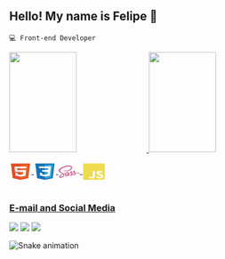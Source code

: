 <div>
  
  ## Hello! My name is Felipe 👋
  ```
  💻 Front-end Developer
  ```
<div>
  <a href="https://github.com/felipedalbert">
  <img height="180em" width="49%" src="https://github-readme-stats.vercel.app/api?username=felipedalbert&show_icons=true&theme=tokyonight&include_all_commits=true&count_private=true"/>
  <img height="180em" width="49%" src="https://github-readme-stats.vercel.app/api/top-langs/?username=felipedalbert&layout=compact&langs_count=6&theme=codeSTACKr"/>
</div>

<div style="display: inline_block"><br>
  <img align="center" alt="HTML" height="30" width="40" src="https://raw.githubusercontent.com/devicons/devicon/master/icons/html5/html5-original.svg">
  <img align="center" alt="CSS" height="30" width="40" src="https://raw.githubusercontent.com/devicons/devicon/master/icons/css3/css3-original.svg">
  <img align="center" alt="CSS" height="30" width="40" src="https://raw.githubusercontent.com/devicons/devicon/master/icons/sass/sass-original.svg">
  <img align="center" alt="Js" height="30" width="40" src="https://raw.githubusercontent.com/devicons/devicon/master/icons/javascript/javascript-plain.svg">
</div>
 
 <br>
 
  ### E-mail and Social Media
 
<div>
  <a href = "mailto:felipeoficial195@gmail.com"><img src="https://img.shields.io/badge/-Gmail-%23333?style=for-the-badge&logo=gmail&logoColor=white" target="_blank" rel="external"></a>
  <a href="https://instagram.com/felipedalbert" target="_blank" rel="external"><img src="https://img.shields.io/badge/-Instagram-%23E4405F?style=for-the-badge&logo=instagram&logoColor=white" target="_blank"></a>
  <a href="https://www.linkedin.com/in/felipe-dalbert-9a1435227/" target="_blank" rel="external"><img src="https://img.shields.io/badge/-LinkedIn-%230077B5?style=for-the-badge&logo=linkedin&logoColor=white" target="_blank"></a> 
 
  ![Snake animation](https://github.com/felipedalbert/felipedalbert/blob/output/github-contribution-grid-snake.svg)

</div>

